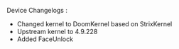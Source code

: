Device Changelogs :
- Changed kernel to DoomKernel based on StrixKernel
- Upstream kernel to 4.9.228
- Added FaceUnlock
